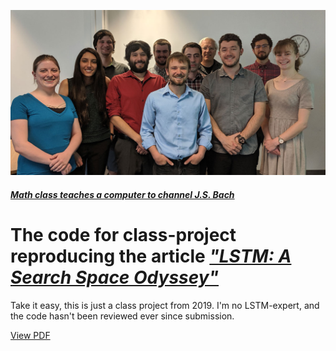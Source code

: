 

<p align="center">
  <a href="https://natsci.source.colostate.edu/math-class-teaches-a-computer-to-channel-j-s-bach/">
    <img src="https://raw.githubusercontent.com/kkarimov/LSTM/master/LSTMclassgroup1200.jpg" alt="Logo">
</p>

#### [**_Math class teaches a computer to channel J.S. Bach_**](https://natsci.source.colostate.edu/math-class-teaches-a-computer-to-channel-j-s-bach/)

The code for class-project reproducing the article [**_"LSTM: A Search Space Odyssey"_**](https://ieeexplore.ieee.org/document/7508408)
=======

Take it easy, this is just a class project from 2019. I'm no LSTM-expert, and the code hasn't been reviewed ever since submission.

[View PDF](https://drive.google.com/file/d/1nCt6BJmxWd3Gczqy7BNCxDVr0C9v5m_N/preview)

